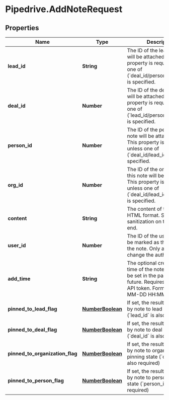 # Pipedrive.AddNoteRequest

## Properties

Name | Type | Description | Notes
------------ | ------------- | ------------- | -------------
**lead_id** | **String** | The ID of the lead the note will be attached to. This property is required unless one of (&#x60;deal_id/person_id/org_id&#x60;) is specified. | [optional] 
**deal_id** | **Number** | The ID of the deal the note will be attached to. This property is required unless one of (&#x60;lead_id/person_id/org_id&#x60;) is specified. | [optional] 
**person_id** | **Number** | The ID of the person this note will be attached to. This property is required unless one of (&#x60;deal_id/lead_id/org_id&#x60;) is specified. | [optional] 
**org_id** | **Number** | The ID of the organization this note will be attached to. This property is required unless one of (&#x60;deal_id/lead_id/person_id&#x60;) is specified. | [optional] 
**content** | **String** | The content of the note in HTML format. Subject to sanitization on the back-end. | [optional] 
**user_id** | **Number** | The ID of the user who will be marked as the author of the note. Only an admin can change the author. | [optional] 
**add_time** | **String** | The optional creation date &amp; time of the note in UTC. Can be set in the past or in the future. Requires admin user API token. Format: YYYY-MM-DD HH:MM:SS | [optional] 
**pinned_to_lead_flag** | [**NumberBoolean**](NumberBoolean.md) | If set, the results are filtered by note to lead pinning state (&#x60;lead_id&#x60; is also required) | [optional] 
**pinned_to_deal_flag** | [**NumberBoolean**](NumberBoolean.md) | If set, the results are filtered by note to deal pinning state (&#x60;deal_id&#x60; is also required) | [optional] 
**pinned_to_organization_flag** | [**NumberBoolean**](NumberBoolean.md) | If set, the results are filtered by note to organization pinning state (&#x60;org_id&#x60; is also required) | [optional] 
**pinned_to_person_flag** | [**NumberBoolean**](NumberBoolean.md) | If set, the results are filtered by note to person pinning state (&#x60;person_id&#x60; is also required) | [optional] 


